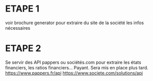 # ETAPE 1
voir brochure generator pour extraire du site de la société les infos nécessaires

# ETAPE 2
Se servir des API pappers ou sociétés.com pour extraire les états financiers, les ratios financiers...
Payant. Sera mis en place plus tard. 
https://www.pappers.fr/api
https://www.societe.com/solutions/api 